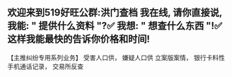 欢迎来到519好旺公群:洪门查档
我在线, 请你直接说, 
我能:  " 提供什么资料 "?✅
我想:  " 想查什么东西 "!✅
这样我能最快的告诉你价格和时间!
----------------------------
 【主推纠纷专用系列业务】
 受害人口供，  嫌疑人口供
 立案版案情，  银行卡料性
 手机通话记录， 交易所反查


